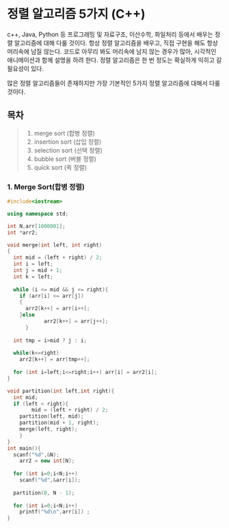 
# 정렬 알고리즘 5가지 (C++)

  c++, Java, Python 등 프로그래밍 및 자료구조, 이산수학, 화일처리 등에서 배우는 정렬 알고리즘에 대해 다룰 것이다. 항상 정렬 알고리즘을 배우고, 직접 구현을 해도 항상 머리속에 남질 않는다. 
코드로 아무리 봐도 머리속에 남지 않는 경우가 많아, 시각적인 애니메이션과 함께 설명을 하려 한다. 
정렬 알고리즘은 한 번 정도는 확실하게 익히고 갈 필요성이 있다.

많은 정렬 알고리즘들이 존재하지만 가장 기본적인 5가지 정렬 알고리즘에 대해서 다룰 것이다.

## 목차 
>1. merge sort (합병 정렬)
>2. insertion sort (삽입 정렬)
>3. selection sort (선택 정렬)
>4. bubble sort (버블 정렬)
>5. quick sort (퀵 정렬)


### 1. Merge Sort(합병 정렬)

```cpp
#include<iostream>

using namespace std;

int N,arr[1000001];
int *arr2;

void merge(int left, int right)
{
  int mid = (left + right) / 2;
  int i = left;
  int j = mid + 1;
  int k = left;
  
  while (i <= mid && j <= right){
    if (arr[i] <= arr[j])
    {
      arr2[k++] = arr[i++]; 
    }else
			arr2[k++] = arr[j++];
	  }
    
  int tmp = i>mid ? j : i;
  
  while(k<=right) 
    arr2[k++] = arr[tmp++];
  
  for (int i=left;i<=right;i++) arr[i] = arr2[i];
}

void partition(int left,int right){
  int mid;
  if (left < right){
		mid = (left + right) / 2; 
    partition(left, mid);
    partition(mid + 1, right);
    merge(left, right);
	}
}
int main(){
  scanf("%d",&N);
	arr2 = new int[N];
  
  for (int i=0;i<N;i++) 
    scanf("%d",&arr[i]);
  
  partition(0, N - 1);
  
  for (int i=0;i<N;i++) 
    printf("%d\n",arr[i]) ;
}
```
